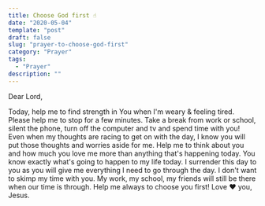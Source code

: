 ```yaml
---
title: Choose God first ☝️
date: "2020-05-04"
template: "post"
draft: false
slug: "prayer-to-choose-god-first"
category: "Prayer"
tags:
  - "Prayer"
description: ""
---
```


Dear Lord,

Today, help me to find strength in You when I'm weary & feeling tired. Please help me to stop for a few minutes. Take a break from work or school, silent the phone, turn off the computer and tv and spend time with you! Even when my thoughts are racing to get on with the day, I know you will put those thoughts and worries aside for me. Help me to think about you and how much you love me more than anything that's happening today. You know exactly what's going to happen to my life today. I surrender this day to you as you will give me everything I need to go through the day. I don't want to skimp my time with you. My work, my school, my friends will still be there when our time is through. Help me always to choose you first! Love ❤️ you, Jesus.